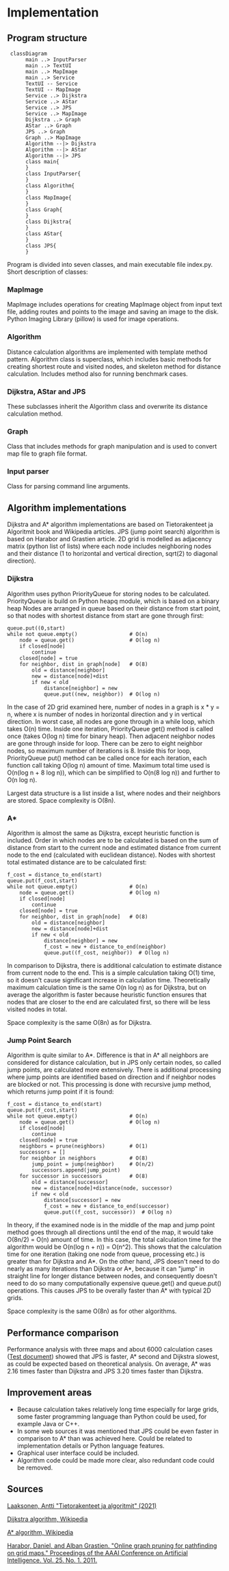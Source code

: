 # Implementation
## Program structure
```mermaid
 classDiagram
      main ..> InputParser
      main ..> TextUI
      main ..> MapImage
      main ..> Service
      TextUI -- Service
      TextUI -- MapImage
      Service ..> Dijkstra
      Service ..> AStar
      Service ..> JPS
      Service ..> MapImage
      Dijkstra ..> Graph
      AStar ..> Graph
      JPS ..> Graph
      Graph ..> MapImage
      Algorithm --|> Dijkstra
      Algorithm --|> AStar
      Algorithm --|> JPS
      class main{
      }
      class InputParser{
      }
      class Algorithm{
      }
      class MapImage{
      }
      class Graph{
      }
      class Dijkstra{
      }
      class AStar{
      }
      class JPS{
      }
```
Program is divided into seven classes, and main executable file index.py. Short description of classes:
### MapImage
MapImage includes operations for creating MapImage object from input text file, adding routes and points to the image and saving an image to the disk. Python Imaging Library (pillow) is used for image operations.
### Algorithm
Distance calculation algorithms are implemented with template method pattern. Algorithm class is superclass, which includes basic methods for creating shortest route and visited nodes, and skeleton method for distance calculation. Includes method also for running benchmark cases.
### Dijkstra, AStar and JPS 
These subclasses inherit the Algorithm class and overwrite its distance calculation method.
### Graph
Class that includes methods for graph manipulation and is used to convert map file to graph file format.
### Input parser
Class for parsing command line arguments.

## Algorithm implementations
Dijkstra and A* algorithm implementations are based on Tietorakenteet ja Algoritmit book and Wikipedia articles. JPS (jump point search) algorithm is based on Harabor and Grastien article. 2D grid is modelled as adjacency matrix (python list of lists) where each node includes neighboring nodes and their distance (1 to horizontal and vertical direction, sqrt(2) to diagonal direction).

### Dijkstra
Algorithm uses python PriorityQueue for storing nodes to be calculated. PriorityQueue is build on Python heapq module, which is based on a binary heap Nodes are arranged in queue based on their distance from start point, so that nodes with shortest distance from start are gone through first:
```
queue.put((0,start)
while not queue.empty()                 # O(n)
    node = queue.get()                  # O(log n)  
    if closed[node]
        continue
    closed[node] = true
    for neighbor, dist in graph[node]   # O(8)
        old = distance[neighbor]
        new = distance[node]+dist
        if new < old
            distance[neighbor] = new
            queue.put((new, neighbor))  # O(log n)
```
In the case of 2D grid examined here, number of nodes in a graph is x * y = n, where x is number of nodes in horizontal direction and y in vertical direction. In worst case, all nodes are gone through in a while loop, which takes O(n) time. Inside one iteration, PriorityQueue get() method is called once (takes O(log n) time for binary heap). Then adjacent neighbor nodes are gone through inside for loop. There can be zero to eight neighbor nodes, so maximum number of iterations is 8. Inside this for loop, PriorityQueue put() method can be called once for each iteration, each function call taking O(log n) amount of time. Maximum total time used is O(n(log n + 8 log n)), which can be simplified to O(n(8 log n)) and further to O(n log n).

Largest data structure is a list inside a list, where nodes and their neighbors are stored. Space complexity is O(8n).

### A*
Algorithm is almost the same as Dijkstra, except heuristic function is included. Order in which nodes are to be calculated is based on the sum of distance from start to the current node and estimated distance from current node to the end (calculated with euclidean distance). Nodes with shortest total estimated distance are to be calculated first:
```
f_cost = distance_to_end(start)
queue.put(f_cost,start)
while not queue.empty()                 # O(n)
    node = queue.get()                  # O(log n)  
    if closed[node]
        continue
    closed[node] = true
    for neighbor, dist in graph[node]   # O(8)
        old = distance[neighbor]
        new = distance[node]+dist
        if new < old
            distance[neighbor] = new
            f_cost = new + distance_to_end(neighbor)
            queue.put((f_cost, neighbor))  # O(log n)
```
In comparison to Dijkstra, there is additional calculation to estimate distance from current node to the end. This is a simple calculation taking O(1) time, so it doesn't cause significant increase in calculation time. Theoretically maximum calculation time is the same O(n log n) as for Dijkstra, but on average the algorithm is faster because heuristic function ensures that nodes that are closer to the end are calculated first, so there will be less visited nodes in total. 

Space complexity is the same O(8n) as for Dijkstra.

### Jump Point Search
Algorithm is quite similar to A*. Difference is that in A* all neighbors are considered for distance calculation, but in JPS only certain nodes, so called jump points, are calculated more extensively. There is additional processing where jump points are identified based on direction and if neighbor nodes are blocked or not. This processing is done with recursive jump method, which returns jump point if it is found:
```
f_cost = distance_to_end(start)
queue.put(f_cost,start)
while not queue.empty()                 # O(n)
    node = queue.get()                  # O(log n)  
    if closed[node]
        continue
    closed[node] = true
    neighbors = prune(neighbors)        # O(1)
    successors = []
    for neighbor in neighbors           # O(8)
        jump_point = jump(neighbor)     # O(n/2)
        successors.append(jump_point)
    for successor in successors         # O(8)
        old = distance[successor]
        new = distance[node]+distance(node, successor)
        if new < old
            distance[successor] = new
            f_cost = new + distance_to_end(successor)
            queue.put((f_cost, successor))  # O(log n)
```
In theory, if the examined node is in the middle of the map and jump point method goes through all directions until the end of the map, it would take O(8n/2) = O(n) amount of time. In this case, the total calculation time for the algorithm would be O(n(log n + n)) = O(n^2). This shows that the calculation time for one iteration (taking one node from queue, processing etc.) is greater than for Dijkstra and A*. On the other hand, JPS doesn't need to do nearly as many iterations than Dijkstra or A*, because it can "jump" in straight line for longer distance between nodes, and consequently doesn't need to do so many computationally expensive queue.get() and queue.put() operations. This causes JPS to be overally faster than A* with typical 2D grids.

Space complexity is the same O(8n) as for other algorithms.

## Performance comparison
Performance analysis with three maps and about 6000 calculation cases ([Test document](https://github.com/antonlep/shortest-path/blob/master/documentation/test_document.md)) showed that JPS is faster, A* second and Dijkstra slowest, as could be expected based on theoretical analysis. On average, A* was 2.16 times faster than Dijkstra and JPS 3.20 times faster than Dijkstra. 

## Improvement areas
- Because calculation takes relatively long time especially for large grids, some faster programming language than Python could be used, for example Java or C++. 
- In some web sources it was mentioned that JPS could be even faster in comparison to A* than was achieved here. Could be related to implementation details or Python language features.
- Graphical user interface could be included.
- Algorithm code could be made more clear, also redundant code could be removed.
## Sources
[Laaksonen, Antti "Tietorakenteet ja algoritmit" (2021)](https://github.com/hy-tira/tirakirja/raw/master/tirakirja.pdf)

[Dijkstra algorithm, Wikipedia](https://en.wikipedia.org/wiki/Dijkstra%27s_algorithm)

[A* algorithm, Wikipedia](https://en.wikipedia.org/wiki/A*_search_algorithm)

[Harabor, Daniel, and Alban Grastien. "Online graph pruning for pathfinding on grid maps." Proceedings of the AAAI Conference on Artificial Intelligence. Vol. 25. No. 1. 2011.](http://users.cecs.anu.edu.au/~dharabor/data/papers/harabor-grastien-aaai11.pdf)
